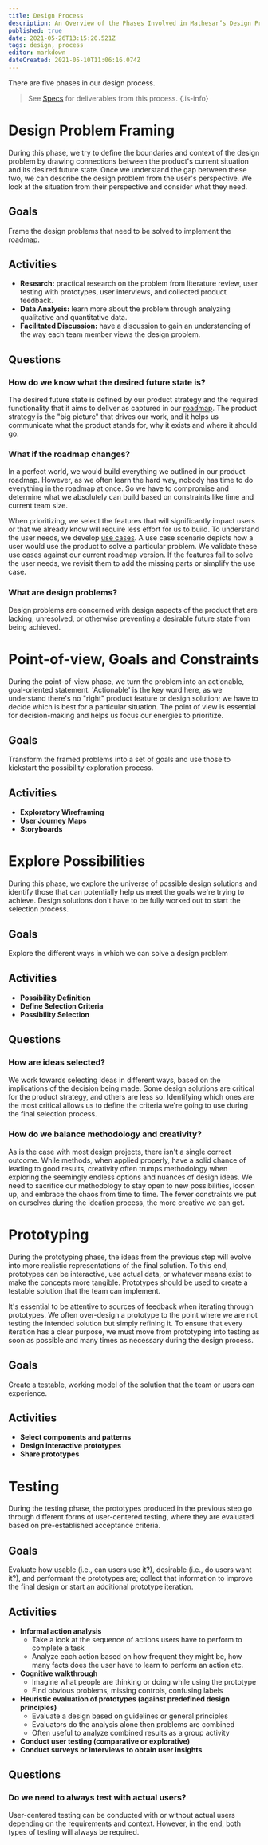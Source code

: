 ```yaml
---
title: Design Process
description: An Overview of the Phases Involved in Mathesar’s Design Process
published: true
date: 2021-05-26T13:15:20.521Z
tags: design, process
editor: markdown
dateCreated: 2021-05-10T11:06:16.074Z
---
```


There are five phases in our design process.

> See [Specs](/design/specs) for deliverables from this process.
{.is-info}


# Design Problem Framing
During this phase, we try to define the boundaries and context of the design problem by drawing connections between the product's current situation and its desired future state. Once we understand the gap between these two, we can describe the design problem from the user's perspective. We look at the situation from their perspective and consider what they need.

## Goals
Frame the design problems that need to be solved to implement the roadmap.

## Activities
- **Research:** practical research on the problem from literature review, user testing with prototypes, user interviews, and collected product feedback.
- **Data Analysis:** learn more about the problem through analyzing qualitative and quantitative data.
- **Facilitated Discussion:** have a discussion to gain an understanding of the way each team member views the design problem.

## Questions
### How do we know what the desired future state is?
The desired future state is defined by our product strategy and the required functionality that it aims to deliver as captured in our [roadmap](/product/roadmap). The product strategy is the "big picture" that drives our work, and it helps us communicate what the product stands for, why it exists and where it should go.

### What if the roadmap changes?
In a perfect world, we would build everything we outlined in our product roadmap. However, as we often learn the hard way, nobody has time to do everything in the roadmap at once. So we have to compromise and determine what we absolutely can build based on constraints like time and current team size.

When prioritizing, we select the features that will significantly impact users or that we already know will require less effort for us to build.
To understand the user needs, we develop [use cases](/design/exploration/use-cases). A use case scenario depicts how a user would use the product to solve a particular problem. We validate these use cases against our current roadmap version. If the features fail to solve the user needs, we revisit them to add the missing parts or simplify the use case.

### What are design problems?
Design problems are concerned with design aspects of the product that are lacking, unresolved, or otherwise preventing a desirable future state from being achieved.

# Point-of-view, Goals and Constraints
During the point-of-view phase, we turn the problem into an actionable, goal-oriented statement. 'Actionable' is the key word here, as we understand there's no "right" product feature or design solution; we have to decide which is best for a particular situation. The point of view is essential for decision-making and helps us focus our energies to prioritize.

## Goals
Transform the framed problems into a set of goals and use those to kickstart the possibility exploration process. 

## Activities
- **Exploratory Wireframing**
- **User Journey Maps**
- **Storyboards**

# Explore Possibilities
During this phase, we explore the universe of possible design solutions and identify those that can potentially help us meet the goals we're trying to achieve. Design solutions don't have to be fully worked out to start the selection process.

## Goals
Explore the different ways in which we can solve a design problem 

## Activities
- **Possibility Definition** 
- **Define Selection Criteria**
- **Possibility Selection**

## Questions
### How are ideas selected?
We work towards selecting ideas in different ways, based on the implications of the decision being made. Some design solutions are critical for the product strategy, and others are less so. Identifying which ones are the most critical allows us to define the criteria we're going to use during the final selection process.

### How do we balance methodology and creativity?
As is the case with most design projects, there isn't a single correct outcome. While methods, when applied properly, have a solid chance of leading to good results, creativity often trumps methodology when exploring the seemingly endless options and nuances of design ideas. We need to sacrifice our methodology to stay open to new possibilities, loosen up, and embrace the chaos from time to time. The fewer constraints we put on ourselves during the ideation process, the more creative we can get.

# Prototyping
During the prototyping phase, the ideas from the previous step will evolve into more realistic representations of the final solution. To this end, prototypes can be interactive, use actual data, or whatever means exist to make the concepts more tangible. Prototypes should be used to create a testable solution that the team can implement. 

It's essential to be attentive to sources of feedback when iterating through prototypes. We often over-design a prototype to the point where we are not testing the intended solution but simply refining it. To ensure that every iteration has a clear purpose, we must move from prototyping into testing as soon as possible and many times as necessary during the design process.

## Goals
Create a testable, working model of the solution that the team or users can experience.

## Activities
- **Select components and patterns**
- **Design interactive prototypes**
- **Share prototypes**

# Testing
During the testing phase, the prototypes produced in the previous step go through different forms of user-centered testing, where they are evaluated based on pre-established acceptance criteria.

## Goals
Evaluate how usable (i.e., can users use it?), desirable (i.e., do users want it?), and performant the prototypes are; collect that information to improve the final design or start an additional prototype iteration.

## Activities
- **Informal action analysis**
	- Take a look at the sequence of actions users have to perform to complete a task
  - Analyze each action based on how frequent they might be, how many facts does the user have to learn to perform an action etc. 
- **Cognitive walkthrough**
	- Imagine what people are thinking or doing while using the prototype
  - Find obvious problems, missing controls, confusing labels
- **Heuristic evaluation of prototypes (against predefined design principles)**
	- Evaluate a design based on guidelines or general principles
	- Evaluators do the analysis alone then problems are combined
	- Often useful to analyze combined results as a group activity
- **Conduct user testing (comparative or explorative)**
- **Conduct surveys or interviews to obtain user insights**

## Questions
### Do we need to always test with actual users?
User-centered testing can be conducted with or without actual users depending on the requirements and context. However, in the end, both types of testing will always be required. 
